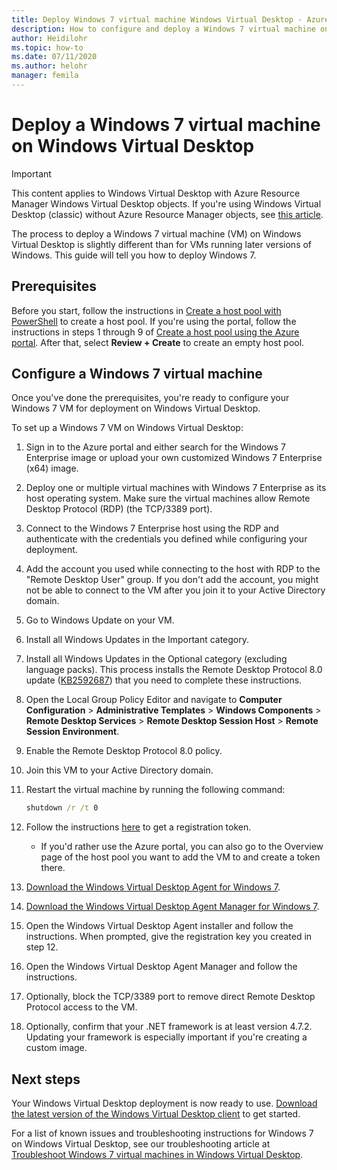 ```yaml
---
title: Deploy Windows 7 virtual machine Windows Virtual Desktop - Azure
description: How to configure and deploy a Windows 7 virtual machine on Windows Virtual Desktop.
author: Heidilohr
ms.topic: how-to
ms.date: 07/11/2020
ms.author: helohr
manager: femila
---
```

# Deploy a Windows 7 virtual machine on Windows Virtual Desktop

>[!IMPORTANT]
>This content applies to Windows Virtual Desktop with Azure Resource Manager Windows Virtual Desktop objects. If you're using Windows Virtual Desktop (classic) without Azure Resource Manager objects, see [this article](./virtual-desktop-fall-2019/deploy-windows-7-virtual-machine.md).

The process to deploy a Windows 7 virtual machine (VM) on Windows Virtual Desktop is slightly different than for VMs running later versions of Windows. This guide will tell you how to deploy Windows 7.

## Prerequisites

Before you start, follow the instructions in [Create a host pool with PowerShell](create-host-pools-powershell.md) to create a host pool. If you're using the portal, follow the instructions in steps 1 through 9 of [Create a host pool using the Azure portal](create-host-pools-azure-marketplace.md). After that, select **Review + Create** to create an empty host pool.

## Configure a Windows 7 virtual machine

Once you've done the prerequisites, you're ready to configure your Windows 7 VM for deployment on Windows Virtual Desktop.

To set up a Windows 7 VM on Windows Virtual Desktop:

1. Sign in to the Azure portal and either search for the Windows 7 Enterprise image or upload your own customized Windows 7 Enterprise (x64) image.
2. Deploy one or multiple virtual machines with Windows 7 Enterprise as its host operating system. Make sure the virtual machines allow Remote Desktop Protocol (RDP) (the TCP/3389 port).
3. Connect to the Windows 7 Enterprise host using the RDP and authenticate with the credentials you defined while configuring your deployment.
4. Add the account you used while connecting to the host with RDP to the "Remote Desktop User" group. If you don't add the account, you might not be able to connect to the VM after you join it to your Active Directory domain.
5. Go to Windows Update on your VM.
6. Install all Windows Updates in the Important category.
7. Install all Windows Updates in the Optional category (excluding language packs). This process installs the Remote Desktop Protocol 8.0 update ([KB2592687](https://www.microsoft.com/download/details.aspx?id=35387)) that you need to complete these instructions.
8. Open the Local Group Policy Editor and navigate to **Computer Configuration** > **Administrative Templates** > **Windows Components** > **Remote Desktop Services** > **Remote Desktop Session Host** > **Remote Session Environment**.
9. Enable the Remote Desktop Protocol 8.0 policy.
10. Join this VM to your Active Directory domain.
11. Restart the virtual machine by running the following command:

     ```cmd
     shutdown /r /t 0
     ```

12. Follow the instructions [here](/powershell/module/az.desktopvirtualization/new-azwvdregistrationinfo) to get a registration token.

      - If you'd rather use the Azure portal, you can also go to the Overview page of the host pool you want to add the VM to and create a token there.

13. [Download the Windows Virtual Desktop Agent for Windows 7](https://query.prod.cms.rt.microsoft.com/cms/api/am/binary/RE3JZCm).
14. [Download the Windows Virtual Desktop Agent Manager for Windows 7](https://query.prod.cms.rt.microsoft.com/cms/api/am/binary/RE3K2e3).
15. Open the Windows Virtual Desktop Agent installer and follow the instructions. When prompted, give the registration key you created in step 12.
16. Open the Windows Virtual Desktop Agent Manager and follow the instructions.
17. Optionally, block the TCP/3389 port to remove direct Remote Desktop Protocol access to the VM.
18. Optionally, confirm that your .NET framework is at least version 4.7.2. Updating your framework is especially important if you're creating a custom image.

## Next steps

Your Windows Virtual Desktop deployment is now ready to use. [Download the latest version of the Windows Virtual Desktop client](https://aka.ms/wvd/clients/windows) to get started.

For a list of known issues and troubleshooting instructions for Windows 7 on Windows Virtual Desktop, see our troubleshooting article at [Troubleshoot Windows 7 virtual machines in Windows Virtual Desktop](./virtual-desktop-fall-2019/troubleshoot-windows-7-vm.md).
